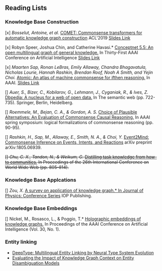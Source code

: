 
## Reading Lists

### Knowledge Base Construction
[x] *Bosselut, Antoine, et al.* [COMET: Commonsense transformers for automatic knowledge graph construction](https://arxiv.org/pdf/1906.05317) ACL'2019 [Slides Link](https://docs.google.com/presentation/d/1uBwNkusg8EPCqyuWJUfMnRB1-sc2gAb5-v11oz5mJzU/edit?usp=sharing)

[x] Robyn Speer, Joshua Chin, and Catherine Havasi.* [Conceptnet 5.5: An open multilingual graph of general knowledge.](https://arxiv.org/pdf/1612.03975.pdf) In Thirty-First AAAI Conference on Artificial Intelligence [Slides Link](https://docs.google.com/presentation/d/1VafO0tqyxLhZFJvExc_Tm1bBvPAkcNHUwLUGoSTKW2E/edit?usp=sharing)

[x] *Maarten Sap, Ronan LeBras, Emily Allaway, Chandra Bhagavatula, Nicholas
Lourie, Hannah Rashkin, Brendan Roof, Noah A Smith, and Yejin Choi.* [Atomic: An atlas of machine commonsense for ifthen reasoning.](https://ojs.aaai.org/index.php/AAAI/article/view/4160) In AAAI. [Slides Link](https://docs.google.com/presentation/d/1VafO0tqyxLhZFJvExc_Tm1bBvPAkcNHUwLUGoSTKW2E/edit?usp=sharing)

[] *Auer, S., Bizer, C., Kobilarov, G., Lehmann, J., Cyganiak, R., & Ives, Z.* [Dbpedia: A nucleus for a web of open data.](https://link.springer.com/content/pdf/10.1007/978-3-540-76298-0_52.pdf) In The semantic web (pp. 722-735). Springer, Berlin, Heidelberg.

[] *Roemmele, M., Bejan, C. A., & Gordon, A. S.* [Choice of Plausible Alternatives: An Evaluation of Commonsense Causal Reasoning.](https://www.researchgate.net/profile/Cosmin-Bejan/publication/221251392_Choice_of_Plausible_Alternatives_An_Evaluation_of_Commonsense_Causal_Reasoning/links/5c129b024585157ac1c05c6e/Choice-of-Plausible-Alternatives-An-Evaluation-of-Commonsense-Causal-Reasoning.pdf) In AAAI spring symposium: logical formalizations of commonsense reasoning (pp. 90-95).

[] *Rashkin, H., Sap, M., Allaway, E., Smith, N. A., & Choi, Y.* [Event2Mind: Commonsense Inference on Events, Intents, and Reactions](https://aclanthology.org/P18-1043.pdf) arXiv preprint arXiv:1805.06939.

~~[] *Chu, C. X., Tandon, N., & Weikum, G.* [Distilling task knowledge from how-to communities.](https://dl.acm.org/doi/pdf/10.1145/3038912.3052715?casa_token=xLX4-dnRg28AAAAA:KqceMVm_XuTnPSDOccMFudl-hMDa7E8XvZ6RU8pwnQ_G72y1XuayHi_pafcoelHbQiBHZpT58Guc) In Proceedings of the 26th International Conference on World Wide Web (pp. 805-814).~~

### Knowledge Base Applcations
[] *Zou, X.* [A survey on application of knowledge graph.* In Journal of Physics: Conference Series](https://iopscience.iop.org/article/10.1088/1742-6596/1487/1/012016/pdf) IOP Publishing.

### Knowledge Base Embeddings
[] Nickel, M., Rosasco, L., & Poggio, T.* [Holographic embeddings of knowledge graphs.](https://arxiv.org/pdf/1510.04935.pdf) In Proceedings of the AAAI Conference on Artificial Intelligence (Vol. 30, No. 1).

### Entity linking
- [DeepType: Multilingual Entity Linking by Neural Type System Evolution](https://arxiv.org/pdf/1802.01021.pdf)
- [Evaluating the Impact of Knowledge Graph Context on Entity Disambiguation Models](https://arxiv.org/pdf/2008.05190.pdf)
